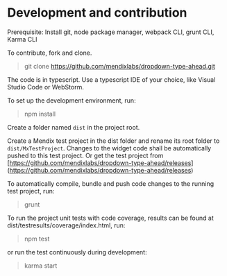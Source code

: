 # Development and contribution
 Prerequisite: Install git, node package manager, webpack CLI, grunt CLI, Karma CLI
 
 To contribute, fork and clone.
 
   > git clone https://github.com/mendixlabs/dropdown-type-ahead.git
 
 The code is in typescript. Use a typescript IDE of your choice, like Visual Studio Code or WebStorm.
 
 To set up the development environment, run:
 
  > npm install
 
 Create a folder named `dist` in the project root.
 
 Create a Mendix test project in the dist folder and rename its root folder to `dist/MxTestProject`. Changes to the widget code shall be automatically pushed to this test project.
 Or get the test project from [https://github.com/mendixlabs/dropdown-type-ahead/releases]
 (https://github.com/mendixlabs/dropdown-type-ahead/releases)

 To automatically compile, bundle and push code changes to the running test project, run:
   > grunt

 To run the project unit tests with code coverage, results can be found at dist/testresults/coverage/index.html, run:
   > npm test

or run the test continuously during development:
  > karma start
